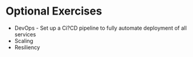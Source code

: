 # Optional Exercises
* DevOps - Set up a Ci?CD pipeline to fully automate deployment of all services
* Scaling
* Resiliency 